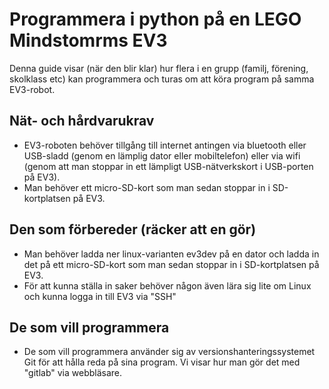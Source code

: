 # Programmera i python på en LEGO Mindstomrms EV3

Denna guide visar (när den blir klar) hur flera i en grupp (familj, förening, skolklass etc) kan programmera och turas om att köra program på samma EV3-robot. 

## Nät- och hårdvarukrav
* EV3-roboten behöver tillgång till internet antingen via bluetooth eller USB-sladd (genom en lämplig dator eller mobiltelefon) eller via wifi (genom att man stoppar in ett lämpligt USB-nätverkskort i USB-porten på EV3).
* Man behöver ett micro-SD-kort som man sedan stoppar in i SD-kortplatsen på EV3.

## Den som förbereder (räcker att en gör)
* Man behöver ladda ner linux-varianten ev3dev på en dator och ladda in det på ett micro-SD-kort som man sedan stoppar in i SD-kortplatsen på EV3.
* För att kunna ställa in saker behöver någon även lära sig lite om Linux och kunna logga in till EV3 via "SSH"

## De som vill programmera
* De som vill programmera använder sig av versionshanteringssystemet Git för att hålla reda på sina program. Vi visar hur man gör det med "gitlab" via webbläsare. 
